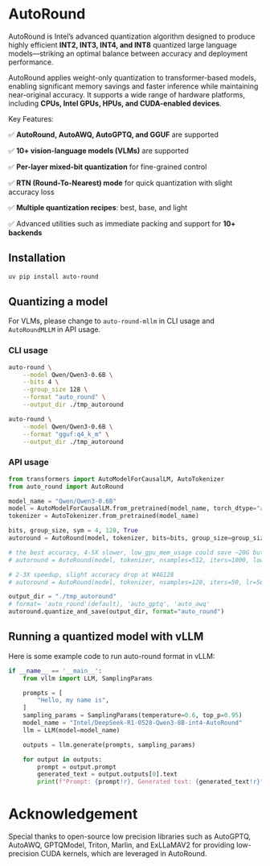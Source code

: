 # AutoRound

AutoRound is Intel’s advanced quantization algorithm designed to produce highly efficient **INT2, INT3, INT4, and INT8**
quantized large language models—striking an optimal balance between accuracy and deployment performance.

AutoRound applies weight-only quantization to transformer-based models, enabling significant memory savings and faster
inference while maintaining near-original accuracy. It supports a wide range of hardware platforms, including **CPUs,
Intel GPUs, HPUs, and CUDA-enabled devices**.

Key Features:

✅ **AutoRound, AutoAWQ, AutoGPTQ, and GGUF** are supported

✅ **10+ vision-language models (VLMs)** are supported

✅ **Per-layer mixed-bit quantization** for fine-grained control

✅ **RTN (Round-To-Nearest) mode** for quick quantization with slight accuracy loss

✅ **Multiple quantization recipes**: best, base, and light

✅ Advanced utilities such as immediate packing and support for **10+ backends**

## Installation

```bash
uv pip install auto-round
```

## Quantizing a model

For VLMs, please change to `auto-round-mllm` in CLI usage and `AutoRoundMLLM` in API usage.

### CLI usage

```bash
auto-round \
    --model Qwen/Qwen3-0.6B \
    --bits 4 \
    --group_size 128 \
    --format "auto_round" \
    --output_dir ./tmp_autoround
```

```bash
auto-round \
    --model Qwen/Qwen3-0.6B \
    --format "gguf:q4_k_m" \
    --output_dir ./tmp_autoround
```

### API usage

```python
from transformers import AutoModelForCausalLM, AutoTokenizer
from auto_round import AutoRound

model_name = "Qwen/Qwen3-0.6B"
model = AutoModelForCausalLM.from_pretrained(model_name, torch_dtype="auto")
tokenizer = AutoTokenizer.from_pretrained(model_name)

bits, group_size, sym = 4, 128, True
autoround = AutoRound(model, tokenizer, bits=bits, group_size=group_size, sym=sym)

# the best accuracy, 4-5X slower, low_gpu_mem_usage could save ~20G but ~30% slower
# autoround = AutoRound(model, tokenizer, nsamples=512, iters=1000, low_gpu_mem_usage=True, bits=bits, group_size=group_size, sym=sym)

# 2-3X speedup, slight accuracy drop at W4G128
# autoround = AutoRound(model, tokenizer, nsamples=128, iters=50, lr=5e-3, bits=bits, group_size=group_size, sym=sym )

output_dir = "./tmp_autoround"
# format= 'auto_round'(default), 'auto_gptq', 'auto_awq'
autoround.quantize_and_save(output_dir, format="auto_round")
```

## Running a quantized model with vLLM

Here is some example code to run auto-round format in vLLM:

```python
if __name__ == '__main__':
    from vllm import LLM, SamplingParams

    prompts = [
        "Hello, my name is",
    ]
    sampling_params = SamplingParams(temperature=0.6, top_p=0.95)
    model_name = "Intel/DeepSeek-R1-0528-Qwen3-8B-int4-AutoRound"
    llm = LLM(model=model_name)

    outputs = llm.generate(prompts, sampling_params)

    for output in outputs:
        prompt = output.prompt
        generated_text = output.outputs[0].text
        print(f"Prompt: {prompt!r}, Generated text: {generated_text!r}")
```

# Acknowledgement

Special thanks to open-source low precision libraries such as AutoGPTQ, AutoAWQ, GPTQModel, Triton, Marlin, and
ExLLaMAV2 for providing low-precision CUDA kernels, which are leveraged in AutoRound.

